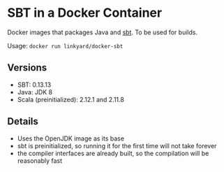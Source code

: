 SBT in a Docker Container
=========================
Docker images that packages Java and [sbt](http://www.scala-sbt.org/). To be used
for builds.

Usage: `docker run linkyard/docker-sbt`

Versions
--------
* SBT: 0.13.13
* Java: JDK 8
* Scala (preinitialized): 2.12.1 and 2.11.8

Details
-------
* Uses the OpenJDK image as its base
* sbt is preinitialized, so running it for the first time will not take forever
* the compiler interfaces are already built, so the compilation will be reasonably fast
